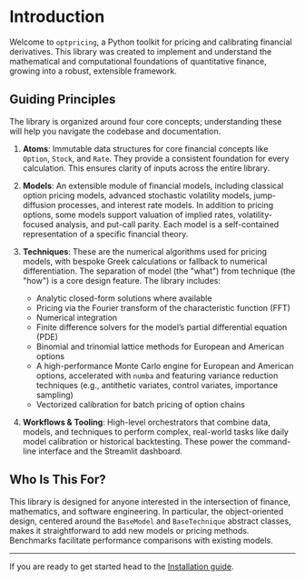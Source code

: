 # Introduction

Welcome to `optpricing`, a Python toolkit for pricing and calibrating financial derivatives. This library was created to implement and understand the mathematical and computational foundations of quantitative finance, growing into a robust, extensible framework.

## Guiding Principles

The library is organized around four core concepts; understanding these will help you navigate the codebase and documentation.

1. **Atoms**: Immutable data structures for core financial concepts like `Option`, `Stock`, and `Rate`. They provide a consistent foundation for every calculation. This ensures clarity of inputs across the entire library.

2. **Models**: An extensible module of financial models, including classical option pricing models, advanced stochastic volatility models, jump-diffusion processes, and interest rate models. In addition to pricing options, some models support valuation of implied rates, volatility-focused analysis, and put-call parity. Each model is a self-contained representation of a specific financial theory.

3. **Techniques**: These are the numerical algorithms used for pricing models, with bespoke Greek calculations or fallback to numerical differentiation. The separation of model (the "what") from technique (the "how") is a core design feature. The library includes:

   * Analytic closed-form solutions where available
   * Pricing via the Fourier transform of the characteristic function (FFT)
   * Numerical integration
   * Finite difference solvers for the model’s partial differential equation (PDE)
   * Binomial and trinomial lattice methods for European and American options
   * A high-performance Monte Carlo engine for European and American options, accelerated with `numba` and featuring variance reduction techniques (e.g., antithetic variates, control variates, importance sampling)
   * Vectorized calibration for batch pricing of option chains

4. **Workflows & Tooling**: High-level orchestrators that combine data, models, and techniques to perform complex, real-world tasks like daily model calibration or historical backtesting. These power the command-line interface and the Streamlit dashboard.

## Who Is This For?

This library is designed for anyone interested in the intersection of finance, mathematics, and software engineering. In particular, the object-oriented design, centered around the `BaseModel` and `BaseTechnique` abstract classes, makes it straightforward to add new models or pricing methods. Benchmarks facilitate performance comparisons with existing models.

---

If you are ready to get started head to the [Installation guide](installation.md).
